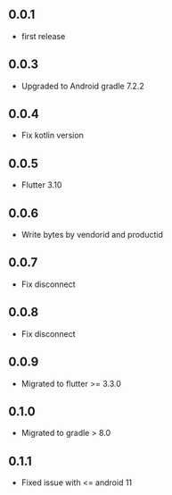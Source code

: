 ## 0.0.1

* first release

## 0.0.3

* Upgraded to Android gradle 7.2.2

## 0.0.4

* Fix kotlin version

## 0.0.5

* Flutter 3.10

## 0.0.6

* Write bytes by vendorid and productid

## 0.0.7

* Fix disconnect

## 0.0.8

* Fix disconnect

## 0.0.9

* Migrated to flutter >= 3.3.0

## 0.1.0

* Migrated to gradle > 8.0

## 0.1.1

* Fixed issue with <= android 11
